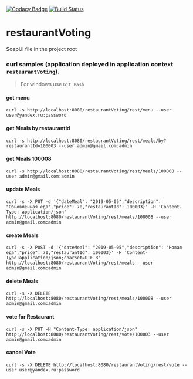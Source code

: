 [![Codacy Badge](https://api.codacy.com/project/badge/Grade/9c079bde902a4b70863dda8c8924c2fc)](https://www.codacy.com/app/IvanShred/restaurantVoting?utm_source=github.com&amp;utm_medium=referral&amp;utm_content=IvanShred/restaurantVoting&amp;utm_campaign=Badge_Grade)
[![Build Status](https://travis-ci.org/IvanShred/restaurantVoting.svg?branch=master)](https://travis-ci.org/IvanShred/restaurantVoting)

# restaurantVoting
SoapUi file in the project root 
### curl samples (application deployed in application context `restaurantVoting`).
> For windows use `Git Bash`

#### get menu
`curl -s http://localhost:8080/restaurantVoting/rest/menu --user user@yandex.ru:password`

#### get Meals by restaurantId
`curl -s http://localhost:8080/restaurantVoting/rest/meals/by?restaurantId=100003 --user admin@gmail.com:admin`

#### get Meals 100008
`curl -s http://localhost:8080/restaurantVoting/rest/meals/100008 --user admin@gmail.com:admin`

#### update Meals
`curl -s -X PUT -d '{"dateMeal": "2019-05-05","description": "Обновленная еда","price": 70,"restaurantId": 100003}' -H 'Content-Type: application/json' http://localhost:8080/restaurantVoting/rest/meals/100008 --user admin@gmail.com:admin`

#### create Meals
`curl -s -X POST -d '{"dateMeal": "2019-05-05","description": "Новая еда","price": 70,"restaurantId": 100003}' -H 'Content-Type:application/json;charset=UTF-8' http://localhost:8080/restaurantVoting/rest/meals --user admin@gmail.com:admin`

#### delete Meals
`curl -s -X DELETE http://localhost:8080/restaurantVoting/rest/meals/100008 --user admin@gmail.com:admin`

#### vote for Restaurant
`curl -s -X PUT -H "Content-Type: application/json" http://localhost:8080/restaurantVoting/rest/vote/100003 --user admin@gmail.com:admin`

#### cancel Vote
`curl -s -X DELETE http://localhost:8080/restaurantVoting/rest/vote --user user@yandex.ru:password`

